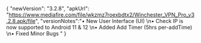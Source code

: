 { "newVersion": "3.2.8", "apkUrl": "https://www.mediafire.com/file/wkzmz7roexbdtx2/Winchester_VPN_Pro_v3.2.8.apk/file", "versionNotes":"• New User Interface (UI) \n• Check IP is now supported to Android 11 & 12 \n• Added Add Timer (5hrs per-addTime) \n• Fixed Minor Bugs " }
